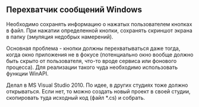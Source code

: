 ## Перехватчик сообщений Windows

Необходимо сохранять информацию о нажатых пользователем кнопках в файл.
При нажатии определенной кнопки, сохранять скриншот экрана в папку (эмуляция
недобрых намерений).

Основная проблема - кнопки должны перехватываться даже тогда, когда окно
приложения не в фокусе (потенциально окно вообще должно быть скрыто от
пользователя, что-то вроде сервиса или фонового процесса). Для реализации
такого чуда необходимо использовать функции WinAPI.

Делал в MS Visual Studio 2010. По идее, в других студиях тоже
должно открываться. Если нет, то можно создать новый проект в своей студии,
скопировать туда исходный код (файл *.cs) и собрать.

